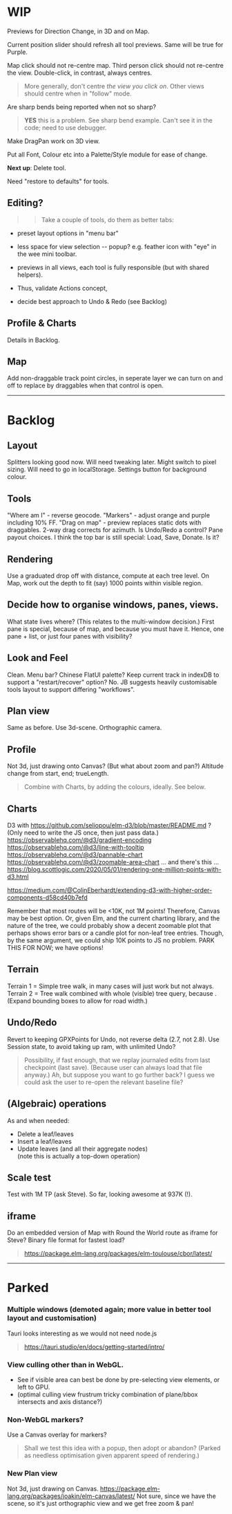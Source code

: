 

# WIP

Previews for Direction Change, in 3D and on Map.

Current position slider should refresh all tool previews.
Same will be true for Purple.

Map click should not re-centre map.
Third person click should not re-centre the view.
Double-click, in contrast, always centres.
> More generally, don't centre _the view you click on_.
> Other views should centre when in "follow" mode.

Are sharp bends being reported when not so sharp? 
> **YES** this is a problem. See sharp bend example.
> Can't see it in the code; need to use debugger.

Make DragPan work on 3D view.

Put all Font, Colour etc into a Palette/Style module for ease of change.

**Next up**: Delete tool.

Need "restore to defaults" for tools.

## Editing?
>> Take a couple of tools, do them as better tabs:
 - preset layout options in "menu bar"
 - less space for view selection -- popup? e.g. feather icon with "eye" in the wee mini toolbar.

 - previews in all views, each tool is fully responsible (but with shared helpers).
 - Thus, validate Actions concept,
 - decide best approach to Undo & Redo (see Backlog)

## Profile & Charts
Details in Backlog.

## Map
Add non-draggable track point circles, in seperate layer we can turn on and off
to replace by draggables when that control is open.

---

# Backlog

## Layout

Splitters looking good now.
Will need tweaking later.
Might switch to pixel sizing.
Will need to go in localStorage.
Settings button for background colour.

## Tools

"Where am I" - reverse geocode.
"Markers" - adjust orange and purple including 10% FF.
"Drag on map" - preview replaces static dots with draggables.
2-way drag corrects for azimuth.
Is Undo/Redo a control?
Pane payout choices.
I think the top bar is still special: Load, Save, Donate. Is it?

## Rendering
Use a graduated drop off with distance, compute at each tree level.
On Map, work out the depth to fit (say) 1000 points within visible region.

## Decide how to organise windows, panes, views.
What state lives where? (This relates to the multi-window decision.)
First pane is special, because of map, and because you must have it.
Hence, one pane + list, or just four panes with visibility?

## Look and Feel
Clean.
Menu bar?
Chinese FlatUI palette?
Keep current track in indexDB to support a "restart/recover" option? No.
JB suggests heavily customisable tools layout to support differing "workflows".

## Plan view
Same as before. Use 3d-scene. Orthographic camera.

## Profile
Not 3d, just drawing onto Canvas?
(But what about zoom and pan?)
Altitude change from start, end; trueLength.
> Combine with Charts, by adding the colours, ideally. See below.

## Charts
D3 with https://github.com/seliopou/elm-d3/blob/master/README.md ?
(Only need to write the JS once, then just pass data.)
https://observablehq.com/@d3/gradient-encoding
https://observablehq.com/@d3/line-with-tooltip
https://observablehq.com/@d3/pannable-chart
https://observablehq.com/@d3/zoomable-area-chart
... and there's this ... https://blog.scottlogic.com/2020/05/01/rendering-one-million-points-with-d3.html

https://medium.com/@ColinEberhardt/extending-d3-with-higher-order-components-d58cd40b7efd

Remember that most routes will be <10K, not 1M points!
Therefore, Canvas may be best option.
Or, given Elm, and the current charting library, and the nature of the tree, we could probably
show a decent zoomable plot that perhaps shows error bars or a candle plot for non-leaf tree entries.
Though, by the same argument, we could ship 10K points to JS no problem.
PARK THIS FOR NOW; we have options!

## Terrain
Terrain 1 = Simple tree walk, in many cases will just work but not always.
Terrain 2 = Tree walk combined with whole (visible) tree query, because <loops>.
(Expand bounding boxes to allow for road width.)

## Undo/Redo
Revert to keeping GPXPoints for Undo, not reverse delta (2.7, not 2.8).
Use Session state, to avoid taking up ram, with unlimited Undo?
> Possibility, if fast enough, that we replay journaled edits from last checkpoint (last save).
> (Because user can always load that file anyway.) Ah, but suppose you want to go further back?
> I guess we could ask the user to re-open the relevant baseline file?

## (Algebraic) operations
As and when needed:
- Delete a leaf/leaves
- Insert a leaf/leaves
- Update leaves (and all their aggregate nodes)  
  (note this is actually a top-down operation)

## Scale test
Test with 1M TP (ask Steve).
So far, looking awesome at 937K (!).

## iframe
Do an embedded version of Map with Round the World route as iframe for Steve?
Binary file format for fastest load?
> https://package.elm-lang.org/packages/elm-toulouse/cbor/latest/

---

# Parked

### Multiple windows (demoted again; more value in better tool layout and customisation)
Tauri looks interesting as we would not need node.js
> https://tauri.studio/en/docs/getting-started/intro/

### View culling other than in WebGL.
- See if visible area can best be done by pre-selecting view elements, or left to GPU.
- (optimal culling view frustrum tricky combination of plane/bbox intersects and axis distance?)

### Non-WebGL markers?
Use a Canvas overlay for markers?
> Shall we test this idea with a popup, then adopt or abandon?
(Parked as needless optimisation given apparent speed of rendering.)

### New Plan view
Not 3d, just drawing on Canvas.
https://package.elm-lang.org/packages/joakin/elm-canvas/latest/
Not sure, since we have the scene, so it's just orthographic view and we get free zoom & pan!

